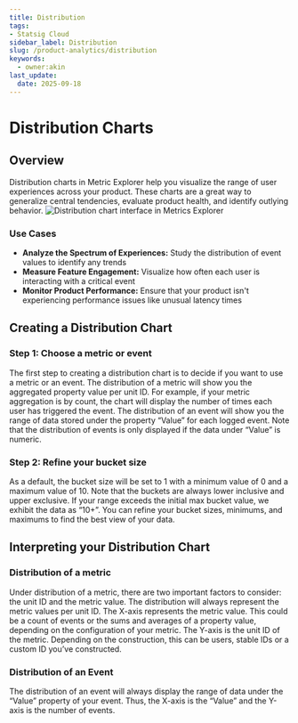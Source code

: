 ```yaml
---
title: Distribution
tags:
- Statsig Cloud 
sidebar_label: Distribution
slug: /product-analytics/distribution
keywords:
  - owner:akin
last_update:
  date: 2025-09-18
---
```


# Distribution Charts

## Overview

Distribution charts in Metric Explorer help you visualize the range of user experiences across your product. These charts are a great way to generalize central tendencies, evaluate product health, and identify outlying behavior.
![Distribution chart interface in Metrics Explorer](https://github.com/user-attachments/assets/b3b1507a-4a30-4a74-bc5c-8b3d08a1e64f)


### Use Cases

- **Analyze the Spectrum of Experiences:** Study the distribution of event values to identify any trends
- **Measure Feature Engagement:** Visualize how often each user is interacting with a critical event
- **Monitor Product Performance:** Ensure that your product isn't experiencing performance issues like unusual latency times

## Creating a Distribution Chart

### Step 1: Choose a metric or event

The first step to creating a distribution chart is to decide if you want to use a metric or an event. The distribution of a metric will show you the aggregated property value per unit ID. For example, if your metric aggregation is by count, the chart will display the number of times each user has triggered the event. The distribution of an event will show you the range of data stored under the property “Value” for each logged event. Note that the distribution of events is only displayed if the data under “Value” is numeric.

### Step 2: Refine your bucket size

As a default, the bucket size will be set to 1 with a minimum value of 0 and a maximum value of 10. Note that the buckets are always lower inclusive and upper exclusive. If your range exceeds the initial max bucket value, we exhibit the data as “10+”. You can refine your bucket sizes, minimums, and maximums to find the best view of your data.

## Interpreting your Distribution Chart

### Distribution of a metric

Under distribution of a metric, there are two important factors to consider: the unit ID and the metric value. The distribution will always represent the metric values per unit ID. The X-axis represents the metric value. This could be a count of events or the sums and averages of a property value, depending on the configuration of your metric. The Y-axis is the unit ID of the metric. Depending on the construction, this can be users, stable IDs or a custom ID you’ve constructed.

### Distribution of an Event

The distribution of an event will always display the range of data under the “Value” property of your event. Thus, the X-axis is the “Value” and the Y-axis is the number of events.
